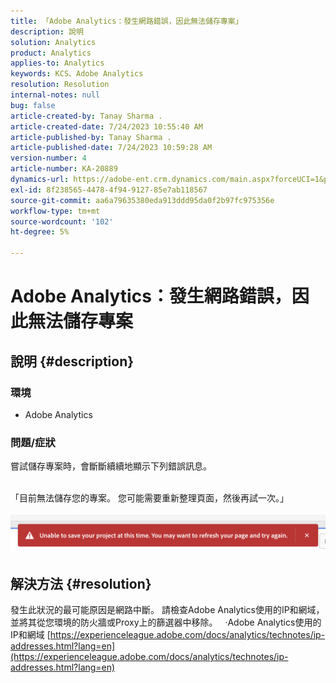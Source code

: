 ```yaml
---
title: 「Adobe Analytics：發生網路錯誤，因此無法儲存專案」
description: 說明
solution: Analytics
product: Analytics
applies-to: Analytics
keywords: KCS、Adobe Analytics
resolution: Resolution
internal-notes: null
bug: false
article-created-by: Tanay Sharma .
article-created-date: 7/24/2023 10:55:40 AM
article-published-by: Tanay Sharma .
article-published-date: 7/24/2023 10:59:28 AM
version-number: 4
article-number: KA-20889
dynamics-url: https://adobe-ent.crm.dynamics.com/main.aspx?forceUCI=1&pagetype=entityrecord&etn=knowledgearticle&id=96e8609b-102a-ee11-bdf4-6045bd006239
exl-id: 8f238565-4478-4f94-9127-85e7ab118567
source-git-commit: aa6a79635380eda913ddd95da0f2b97fc975356e
workflow-type: tm+mt
source-wordcount: '102'
ht-degree: 5%

---
```


# Adobe Analytics：發生網路錯誤，因此無法儲存專案

## 說明 {#description}


### 環境

- Adobe Analytics


### 問題/症狀

嘗試儲存專案時，會斷斷續續地顯示下列錯誤訊息。

<br>「目前無法儲存您的專案。 您可能需要重新整理頁面，然後再試一次。」<br><br>![](assets/___97e8609b-102a-ee11-bdf4-6045bd006239___.png)

## 解決方法 {#resolution}


發生此狀況的最可能原因是網路中斷。 請檢查Adobe Analytics使用的IP和網域，並將其從您環境的防火牆或Proxy上的篩選器中移除。
 
·Adobe Analytics使用的IP和網域
[https://experienceleague.adobe.com/docs/analytics/technotes/ip-addresses.html?lang=en](https://experienceleague.adobe.com/docs/analytics/technotes/ip-addresses.html?lang=en)
